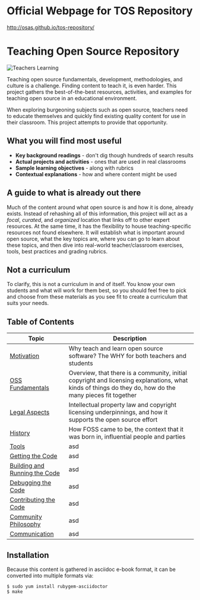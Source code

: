 # Official Webpage for TOS Repository
http://osas.github.io/tos-repository/

# Teaching Open Source Repository

![Teachers Learning](https://raw.githubusercontent.com/OSAS/tos-repository/master/images/teachersLearning.jpg)

Teaching open source fundamentals, development, methodologies, and culture is a challenge. Finding content to teach it, is even harder. This project gathers the best-of-the-best resources, activities, and examples for teaching open source in an educational environment.

When exploring burgeoning subjects such as open source, teachers need to educate themselves and quickly find existing quality content for use in their classroom. This project attempts to provide that opportunity.

## What you will find most useful
  * **Key background readings** - don't dig though hundreds of search results
  * **Actual projects and activities** - ones that are used in real classrooms
  * **Sample learning objectives** - along with rubrics
  * **Contextual explanations** - how and where content might be used

## A guide to what is already out there
Much of the content around what open source is and how it is done, already exists. Instead of rehashing all of this information, this project will act as a *focal*, *curated*, and *organized* location that links off to other expert resources. At the same time, it has the flexibility to house teaching-specific resources not found elsewhere. It will establish what is important around open source, what the key topics are, where you can go to learn about these topics, and then dive into real-world teacher/classroom exercises, tools, best practices and grading rubrics.

## Not a curriculum
To clarify, this is not a curriculum in and of itself. You know your own students and what will work for them best, so you should feel free to pick and choose from these materials as you see fit to create a curriculum that suits your needs.

## Table of Contents

| Topic            | Description                                                                      |
|------------------|----------------------------------------------------------------------------------|
| [Motivation](01-motivation/1-motivation.adoc)       | Why teach and learn open source software? The WHY for both teachers and students |
| [OSS Fundamentals](02-oss_fundamentals/1-fundamentals.adoc) |  Overview, that there is a community, initial copyright and licensing explanations, what kinds of things do they do, how do the many pieces fit together                                                                                |
| [Legal Aspects](03-legal_aspects/1-legal.adoc)    | Intellectual property law and copyright licensing underpinnings, and how it supports the open source effort                                                                                 |
| [History](04-history/1-history.adoc)          | How FOSS came to be, the context that it was born in, influential people and parties                                                                                 |
| [Tools](05-tools/1-tools.adoc)            | asd                                                                                 |
| [Getting the Code](06-getting_the_code/1-get.adoc)                 | asd                                                                                 |
| [Building and Running the Code](07-building_and_running_the_code/1-build.adoc)                 | asd                                                                                 |
|  [Debugging the Code](08-debugging_the_code/1-debug.adoc)                | asd                                                                                 |
|  [Contributing the Code](09-contributing_the_code/1-contribute.adoc)                | asd                                                                                 |
| [Community Philosophy](10-community_philosophy/1-philosophy.adoc)                 | asd                                                                                 |
| [Communication](11-communication/1-communication.adoc)                 | asd                                                                                 |

## Installation

Because this content is gathered in asciidoc e-book format, it can be converted into multiple formats via:

````
$ sudo yum install rubygem-asciidoctor
$ make
````
